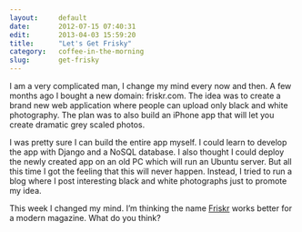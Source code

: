 ```yaml
---
layout:     default
date:       2012-07-15 07:40:31
edit:       2013-04-03 15:59:20
title:      "Let's Get Frisky"
category:   coffee-in-the-morning
slug:       get-frisky
---
```


I am a very complicated man, I change my mind every now and then. A few months ago I bought a new domain: friskr.com. The idea was to create a brand new web application where people can upload only black and white photography. The plan was to also build an iPhone app that will let you create dramatic grey scaled photos.

I was pretty sure I can build the entire app myself. I could learn to develop the app with Django and a NoSQL database. I also thought I could deploy the newly created app on an old PC which will run an Ubuntu server. But all this time I got the feeling that this will never happen. Instead, I tried to run a blog where I post interesting black and white photographs just to promote my idea.

This week I changed my mind. I’m thinking the name [Friskr](http://friskr.com/) works better for a modern magazine. What do you think?
